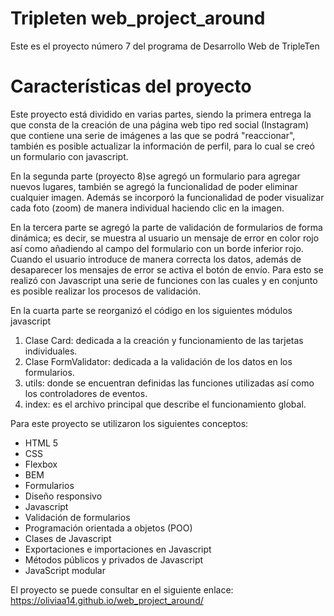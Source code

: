 # Tripleten web_project_around

Este es el proyecto número 7 del programa de Desarrollo Web de TripleTen

# Características del proyecto

Este proyecto está dividido en varias partes, siendo la primera entrega la que consta de la creación de una página web tipo red social (Instagram) que contiene una serie de imágenes a las que se podrá "reaccionar", también es posible actualizar la información de perfil, para lo cual se creó un formulario con javascript.

En la segunda parte (proyecto 8)se agregó un formulario para agregar nuevos lugares, también se agregó la funcionalidad de poder eliminar cualquier imagen. Además se incorporó la funcionalidad de poder visualizar cada foto (zoom) de manera individual haciendo clic en la imagen.

En la tercera parte se agregó la parte de validación de formularios de forma dinámica; es decir, se muestra al usuario un mensaje de error en color rojo así como añadiendo al campo del formulario con un borde inferior rojo. Cuando el usuario introduce de manera correcta los datos, además de desaparecer los mensajes de error se activa el botón de envío. Para esto se realizó con Javascript una serie de funciones con las cuales y en conjunto es posible realizar los procesos de validación.

En la cuarta parte se reorganizó el código en los siguientes módulos javascript

1. Clase Card: dedicada a la creación y funcionamiento de las tarjetas individuales.
2. Clase FormValidator: dedicada a la validación de los datos en los formularios.
3. utils: donde se encuentran definidas las funciones utilizadas así como los controladores de eventos.
4. index: es el archivo principal que describe el funcionamiento global.

Para este proyecto se utilizaron los siguientes conceptos:

- HTML 5
- CSS
- Flexbox
- BEM
- Formularios
- Diseño responsivo
- Javascript
- Validación de formularios
- Programación orientada a objetos (POO)
- Clases de Javascript
- Exportaciones e importaciones en Javascript
- Métodos públicos y privados de Javascript
- JavaScript modular

El proyecto se puede consultar en el siguiente enlace:
https://oliviaa14.github.io/web_project_around/
